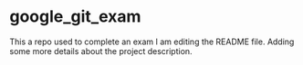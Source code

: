# google_git_exam
This a repo used to complete an exam
I am editing the README file. Adding some more details about the project description.
